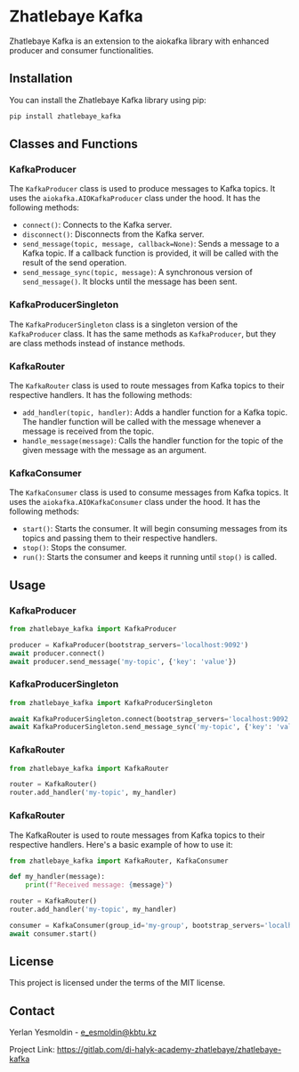 # Zhatlebaye Kafka

Zhatlebaye Kafka is an extension to the aiokafka library with enhanced producer and consumer functionalities.

## Installation

You can install the Zhatlebaye Kafka library using pip:

```bash
pip install zhatlebaye_kafka
```
## Classes and Functions

### KafkaProducer

The `KafkaProducer` class is used to produce messages to Kafka topics. It uses the `aiokafka.AIOKafkaProducer` class under the hood. It has the following methods:

- `connect()`: Connects to the Kafka server.
- `disconnect()`: Disconnects from the Kafka server.
- `send_message(topic, message, callback=None)`: Sends a message to a Kafka topic. If a callback function is provided, it will be called with the result of the send operation.
- `send_message_sync(topic, message)`: A synchronous version of `send_message()`. It blocks until the message has been sent.

### KafkaProducerSingleton

The `KafkaProducerSingleton` class is a singleton version of the `KafkaProducer` class. It has the same methods as `KafkaProducer`, but they are class methods instead of instance methods.

### KafkaRouter

The `KafkaRouter` class is used to route messages from Kafka topics to their respective handlers. It has the following methods:

- `add_handler(topic, handler)`: Adds a handler function for a Kafka topic. The handler function will be called with the message whenever a message is received from the topic.
- `handle_message(message)`: Calls the handler function for the topic of the given message with the message as an argument.

### KafkaConsumer

The `KafkaConsumer` class is used to consume messages from Kafka topics. It uses the `aiokafka.AIOKafkaConsumer` class under the hood. It has the following methods:

- `start()`: Starts the consumer. It will begin consuming messages from its topics and passing them to their respective handlers.
- `stop()`: Stops the consumer.
- `run()`: Starts the consumer and keeps it running until `stop()` is called.


## Usage

### KafkaProducer

```python
from zhatlebaye_kafka import KafkaProducer

producer = KafkaProducer(bootstrap_servers='localhost:9092')
await producer.connect()
await producer.send_message('my-topic', {'key': 'value'})
```

### KafkaProducerSingleton

```python
from zhatlebaye_kafka import KafkaProducerSingleton

await KafkaProducerSingleton.connect(bootstrap_servers='localhost:9092')
await KafkaProducerSingleton.send_message_sync('my-topic', {'key': 'value'})
```

### KafkaRouter

```python
from zhatlebaye_kafka import KafkaRouter

router = KafkaRouter()
router.add_handler('my-topic', my_handler)
```

### KafkaRouter

The KafkaRouter is used to route messages from Kafka topics to their respective handlers. Here's a basic example of how to use it:

```python
from zhatlebaye_kafka import KafkaRouter, KafkaConsumer

def my_handler(message):
    print(f"Received message: {message}")

router = KafkaRouter()
router.add_handler('my-topic', my_handler)

consumer = KafkaConsumer(group_id='my-group', bootstrap_servers='localhost:9092', router=router)
await consumer.start()
```

## License

This project is licensed under the terms of the MIT license.

## Contact

Yerlan Yesmoldin - e_esmoldin@kbtu.kz

Project Link: https://gitlab.com/di-halyk-academy-zhatlebaye/zhatlebaye-kafka
